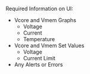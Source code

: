 
Required Information on UI:
* Vcore and Vmem Graphs
    * Voltage
    * Current
    * Temperature
* Vcore and Vmem Set Values
    * Voltage 
    * Current Limit
* Any Alerts or Errors

